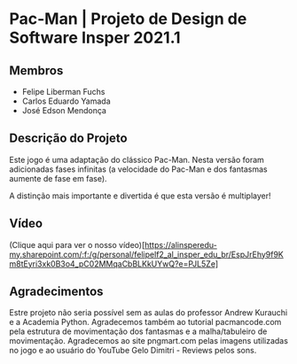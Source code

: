 # Pac-Man | Projeto de Design de Software Insper 2021.1
## Membros
- Felipe Liberman Fuchs
- Carlos Eduardo Yamada
- José Edson Mendonça

## Descrição do Projeto
Este jogo é uma adaptação do clássico Pac-Man. Nesta versão foram adicionadas
fases infinitas (a velocidade do Pac-Man e dos fantasmas aumente de fase em fase).

A distinção mais importante e divertida é que esta versão é multiplayer!

## Vídeo
(Clique aqui para ver o nosso vídeo)[https://alinsperedu-my.sharepoint.com/:f:/g/personal/felipelf2_al_insper_edu_br/EspJrEhy9f9Km8tEyri3xk0B3o4_pC02MMqaCbBLKkUYwQ?e=PJL5Ze]

## Agradecimentos
Estre projeto não seria possível sem as aulas do professor Andrew Kurauchi e a Academia Python.
Agradecemos também ao tutorial pacmancode.com pela estrutura de movimentação dos fantasmas e a
malha/tabuleiro de movimentação.
Agradecemos ao site pngmart.com pelas imagens utilizadas no jogo e ao usuário do YouTube
Gelo Dimitri - Reviews pelos sons.
